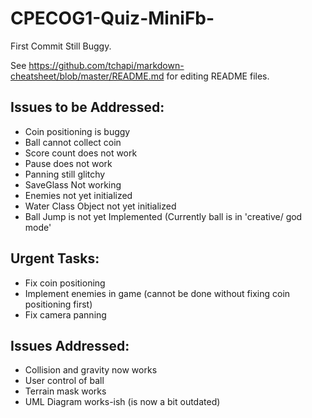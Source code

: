# CPECOG1-Quiz-MiniFb-
First Commit Still Buggy. 

See https://github.com/tchapi/markdown-cheatsheet/blob/master/README.md for editing README files.

## Issues to be Addressed:
* Coin positioning is buggy
* Ball cannot collect coin
* Score count does not work
* Pause does not work
* Panning still glitchy
* SaveGlass Not working
* Enemies not yet initialized
* Water Class Object not yet initialized
* Ball Jump is not yet Implemented (Currently ball is in 'creative/ god mode'

## Urgent Tasks:
* Fix coin positioning
* Implement enemies in game (cannot be done without fixing coin positioning first)
* Fix camera panning

## Issues Addressed:
* Collision and gravity now works
* User control of ball
* Terrain mask works 
* UML Diagram works-ish (is now a bit outdated)
